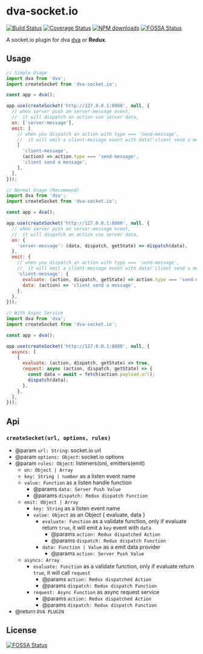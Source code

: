 <!--
@Author: eason
@Date:   2017-07-19T17:50:07+08:00
@Email:  uniquecolesmith@gmail.com
@Last modified by:   eason
@Last modified time: 2017-07-23T18:51:19+08:00
@License: MIT
@Copyright: Eason(uniquecolesmith@gmail.com)
-->

# dva-socket.io
[![Build Status](https://travis-ci.org/whatwewant/dva-socket.io.svg?branch=master)](https://travis-ci.org/whatwewant/dva-socket.io)
[![Coverage Status](https://coveralls.io/repos/github/whatwewant/dva-socket.io/badge.svg)](https://coveralls.io/github/whatwewant/dva-socket.io)
[![NPM downloads](https://img.shields.io/npm/v/dva-socket.io.svgd)](https://npmjs.org/package/dva-socket.io)
[![FOSSA Status](https://app.fossa.io/api/projects/git%2Bgithub.com%2Fwhatwewant%2Fdva-socket.io.svg?type=shield)](https://app.fossa.io/projects/git%2Bgithub.com%2Fwhatwewant%2Fdva-socket.io?ref=badge_shield)

A socket.io plugin for dva [dva](https://github.com/dvajs/dva) or **Redux**.

## Usage

```javascript
// Simple Usage
import dva from 'dva';
import createSocket from 'dva-socket.io';

const app = dva();

app.use(createSocket('http://127.0.0.1:8080', null, {
  // when server push an server-message event,
  //  it will dispatch an action use server data,
  on: ['server-message'],
  emit: [
    // when you dispatch an action with type === 'send-message',
    //  it will emit a client-message event with data('client send a message')
    [
      'client-message',
      (action) => action.type === 'send-message',
      'client send a message',
    ],
  ],
}));
```

```javascript
// Normal Usage (Recommend)
import dva from 'dva';
import createSocket from 'dva-socket.io';

const app = dva();

app.use(createSocket('http://127.0.0.1:8080', null, {
  // when server push an server-message event,
  //  it will dispatch an action use server data,
  on: {
    'server-message': (data, dispatch, getState) => dispatch(data),
  },
  emit: {
    // when you dispatch an action with type === 'send-message',
    //  it will emit a client-message event with data('client send a message')
    'client-message': {
      evaluate: (action, dispatch, getState) => action.type === 'send-message',
      data: (action) => 'client send a message',
    },
  },
}));
```

```javascript
// With Async Service
import dva from 'dva';
import createSocket from 'dva-socket.io';

const app = dva();

app.use(createSocket('http://127.0.0.1:8080', null, {
  asyncs: [
    {
      evaluate: (action, dispatch, getState) => true,
      request: async (action, dispatch, getState) => {
        const data = await = fetch(action.payload.url);
        dispatch(data);
      },
    },
  ],
}));
```

## Api

### `createSocket(url, options, rules)`
- @param `url: String`:  socket.io url
- @param `options: Object`: socket.io options
- @param `rules: Object`: listeners(on), emitters(emit)
	- `on: Object | Array`
    - `key: String | number` as a listen event name
    - `value: Function` as a listen handle function
      - @params `data: Server Push Value`
      - @params `dispatch: Redux dispatch Function`
  - `emit: Object | Array`
    - `key: String` as a listen event name
    - `value: Object` as an Object { evaluate, data }
      - `evaluate: Function` as a validate function, only if evaluate return `true`, it will emit a `key` event with `data`
        - @params `action: Redux dispatched Action`
        - @params `dispatch: Redux dispatch Function`
      - `data: Function | Value` as a emit data provider
        - @params `action: Server Push Value`
  - `asyncs: Array`
    - `evaluate: Function` as a validate function, only if evaluate return `true`, it will call `request`
      - @params `action: Redux dispatched Action`
      - @params `dispatch: Redux dispatch Function`
    - `request: Async Function` as async request service
      - @params `action: Redux dispatched Action`
      - @params `dispatch: Redux dispatch Function`
- @return `DVA PLUGIN`


## License
[![FOSSA Status](https://app.fossa.io/api/projects/git%2Bgithub.com%2Fwhatwewant%2Fdva-socket.io.svg?type=large)](https://app.fossa.io/projects/git%2Bgithub.com%2Fwhatwewant%2Fdva-socket.io?ref=badge_large)